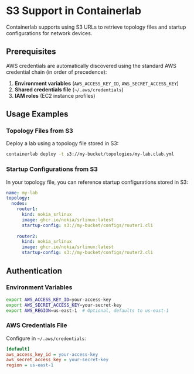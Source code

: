 # S3 Support in Containerlab

Containerlab supports using S3 URLs to retrieve topology files and startup configurations for network devices.

## Prerequisites

AWS credentials are automatically discovered using the standard AWS credential chain (in order of precedence):

1. **Environment variables** (`AWS_ACCESS_KEY_ID`, `AWS_SECRET_ACCESS_KEY`)
2. **Shared credentials file** (`~/.aws/credentials`)
3. **IAM roles** (EC2 instance profiles)

## Usage Examples

### Topology Files from S3

Deploy a lab using a topology file stored in S3:

```bash
containerlab deploy -t s3://my-bucket/topologies/my-lab.clab.yml
```

### Startup Configurations from S3

In your topology file, you can reference startup configurations stored in S3:

```yaml
name: my-lab
topology:
  nodes:
    router1:
      kind: nokia_srlinux
      image: ghcr.io/nokia/srlinux:latest
      startup-config: s3://my-bucket/configs/router1.cli
    
    router2:
      kind: nokia_srlinux
      image: ghcr.io/nokia/srlinux:latest
      startup-config: s3://my-bucket/configs/router2.cli
```

## Authentication

### Environment Variables

```bash
export AWS_ACCESS_KEY_ID=your-access-key
export AWS_SECRET_ACCESS_KEY=your-secret-key
export AWS_REGION=us-east-1  # Optional, defaults to us-east-1
```

### AWS Credentials File

Configure in `~/.aws/credentials`:

```ini
[default]
aws_access_key_id = your-access-key
aws_secret_access_key = your-secret-key
region = us-east-1
```
